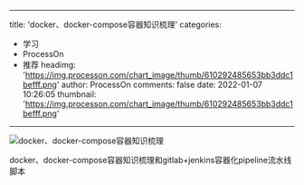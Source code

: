 
---
title: 'docker、docker-compose容器知识梳理'
categories: 
 - 学习
 - ProcessOn
 - 推荐
headimg: 'https://img.processon.com/chart_image/thumb/610292485653bb3ddc1befff.png'
author: ProcessOn
comments: false
date: 2022-01-07 10:26:05
thumbnail: 'https://img.processon.com/chart_image/thumb/610292485653bb3ddc1befff.png'
---

<div>   
<img class="thumb" alt="docker、docker-compose容器知识梳理" src="https://img.processon.com/chart_image/thumb/610292485653bb3ddc1befff.png" referrerpolicy="no-referrer">
<p>docker、docker-compose容器知识梳理和gitlab+jenkins容器化pipeline流水线脚本</p>  
</div>
            